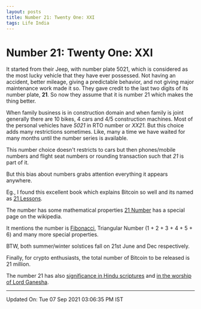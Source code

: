 ```yaml
---
layout: posts
title: Number 21: Twenty One: XXI
tags: Life India
---
```



# Number 21: Twenty One: XXI

<img
style="margin: 0pt 0pt 10px 10px; float: right; cursor: pointer;"
src="http://1.bp.blogspot.com/_hiiwYtuYGgs/Rs5t4xUBQKI/AAAAAAAAAEs/lxyGpIE4jVk/s200/5021.jpg"
alt="" id="BLOGGER_PHOTO_ID_5102136249934758050" border="0" />

It started from  their Jeep, with number plate 5021, which is considered as the
most lucky vehicle that they have ever possessed.  Not having an accident,
better mileage, giving a predictable behavior, and not giving major maintenance
work made it so. They gave credit to the  last two digits of its number plate,
**21**. So now they assume that it is number 21 which makes the thing better.

When family business is in construction domain and when family is joint
generally there are 10 bikes, 4 cars and 4/5 construction machines. Most of the
personal vehicles have *5021* in RTO number or *XX21*. But this choice adds many
restrictions sometimes. Like, many a time we have waited for many months until
the number series is available.

This number choice doesn't restricts to cars but then phones/mobile numbers and
flight seat numbers or rounding transaction such that *21* is part of it.

But this bias about numbers grabs attention everything it appears anywhere.

Eg., I found this excellent book which explains Bitcoin so well and its named as
[21 Lessons](https://21lessons.com/).

The number has some mathematical properties [21
Number](https://en.wikipedia.org/wiki/21_(number)) has a special page on the
wikipedia.

It mentions the number is
[Fibonacci](https://en.wikipedia.org/wiki/Fibonacci_number), Triangular Number (1 + 2 + 3 + 4 + 5 + 6) and many more special properties.

BTW, both summer/winter solstices fall on 21st June and Dec respectively.

Finally, for crypto enthusiasts, the total number of Bitcoin to be released is
21 million.

The number 21 has also [significance in Hindu
scriptures](https://crossasia-journals.ub.uni-heidelberg.de/index.php/ejvs/article/viewFile/396/391)
and [in the worship of Lord
Ganesha](https://bhargavasarma.blogspot.com/2013/09/significance-of-21-in-worship-of-lord.html).

---
Updated On: Tue 07 Sep 2021 03:06:35 PM IST


